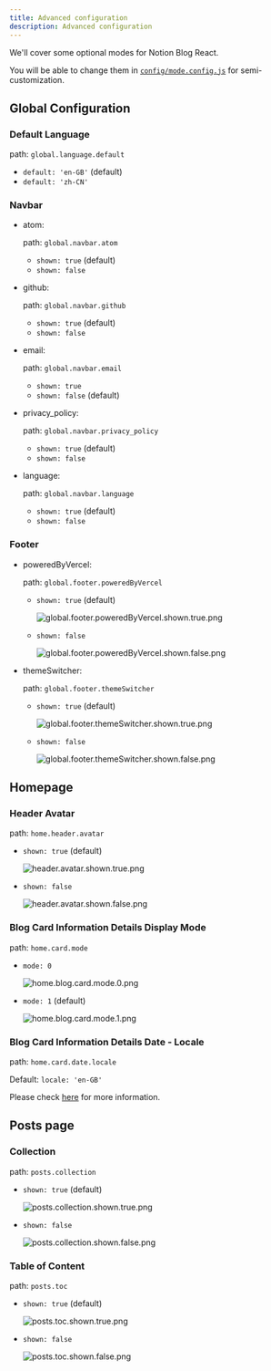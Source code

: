 ```yaml
---
title: Advanced configuration
description: Advanced configuration
---
```


We'll cover some optional modes for Notion Blog React.

You will be able to change them in [`config/mode.config.js`](https://github.com/okisdev/Notion-Blog-React/blob/main/config/mode.config.js) for semi-customization.

## Global Configuration

### Default Language

path: `global.language.default`

-   `default: 'en-GB'` (default)
-   `default: 'zh-CN'`

### Navbar

-   atom:

    path: `global.navbar.atom`

    -   `shown: true` (default)
    -   `shown: false`

-   github:

    path: `global.navbar.github`

    -   `shown: true` (default)
    -   `shown: false`

-   email:

    path: `global.navbar.email`

    -   `shown: true`
    -   `shown: false` (default)

-   privacy_policy:

    path: `global.navbar.privacy_policy`

    -   `shown: true` (default)
    -   `shown: false`

-   language:

    path: `global.navbar.language`

    -   `shown: true` (default)
    -   `shown: false`

### Footer

-   poweredByVercel:

    path: `global.footer.poweredByVercel`

    -   `shown: true` (default)

        ![global.footer.poweredByVercel.shown.true.png](/docs/notion-blog-react/advanced-configuration/global.footer.poweredByVercel.shown.true.png)

    -   `shown: false`

        ![global.footer.poweredByVercel.shown.false.png](/docs/notion-blog-react/advanced-configuration/global.footer.poweredByVercel.shown.false.png)

-   themeSwitcher:

    path: `global.footer.themeSwitcher`

    -   `shown: true` (default)

        ![global.footer.themeSwitcher.shown.true.png](/docs/notion-blog-react/advanced-configuration/global.footer.themeSwitcher.shown.true.png)

    -   `shown: false`

        ![global.footer.themeSwitcher.shown.false.png](/docs/notion-blog-react/advanced-configuration/global.footer.themeSwitcher.shown.false.png)

## Homepage

### Header Avatar

path: `home.header.avatar`

-   `shown: true` (default)

    ![header.avatar.shown.true.png](/docs/notion-blog-react/advanced-configuration/header.avatar.shown.true.png)

-   `shown: false`

    ![header.avatar.shown.false.png](/docs/notion-blog-react/advanced-configuration/header.avatar.shown.false.png)

### Blog Card Information Details Display Mode

path: `home.card.mode`

-   `mode: 0`

    ![home.blog.card.mode.0.png](/docs/notion-blog-react/advanced-configuration/home.blog.card.mode.0.png)

-   `mode: 1` (default)

    ![home.blog.card.mode.1.png](/docs/notion-blog-react/advanced-configuration/home.blog.card.mode.1.png)

### Blog Card Information Details Date - Locale

path: `home.card.date.locale`

Default: `locale: 'en-GB'`

Please check [here](https://developer.mozilla.org/en-US/docs/Web/JavaScript/Reference/Global_Objects/Date/toLocaleDateString) for more information.

## Posts page

### Collection

path: `posts.collection`

-   `shown: true` (default)

    ![posts.collection.shown.true.png](/docs/notion-blog-react/advanced-configuration/posts.collection.shown.true.png)

-   `shown: false`

    ![posts.collection.shown.false.png](/docs/notion-blog-react/advanced-configuration/posts.collection.shown.false.png)

### Table of Content

path: `posts.toc`

-   `shown: true` (default)

    ![posts.toc.shown.true.png](/docs/notion-blog-react/advanced-configuration/posts.toc.shown.true.png)

-   `shown: false`

    ![posts.toc.shown.false.png](/docs/notion-blog-react/advanced-configuration/posts.toc.shown.false.png)
